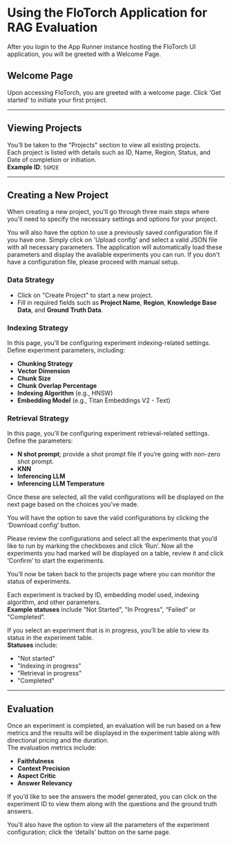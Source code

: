 # Using the FloTorch Application for RAG Evaluation

After you login to the App Runner instance hosting the FloTorch UI application, you will be greeted with a Welcome Page.

## Welcome Page

Upon accessing FloTorch, you are greeted with a welcome page. Click ‘Get started’ to initiate your first project.

---

## Viewing Projects

You’ll be taken to the "Projects" section to view all existing projects.  
Each project is listed with details such as ID, Name, Region, Status, and Date of completion or initiation.  
**Example ID**: `5GM2E`

---

## Creating a New Project

When creating a new project, you'll go through three main steps where you'll need to specify the necessary settings and options for your project.

You will also have the option to use a previously saved configuration file if you have one. Simply click on 'Upload config' and select a valid JSON file with all necessary parameters. The application will automatically load these parameters and display the available experiments you can run. If you don't have a configuration file, please proceed with manual setup.

### Data Strategy

- Click on "Create Project" to start a new project.
- Fill in required fields such as **Project Name**, **Region**, **Knowledge Base Data**, and **Ground Truth Data**.

### Indexing Strategy

In this page, you’ll be configuring experiment indexing-related settings. Define experiment parameters, including:

- **Chunking Strategy**
- **Vector Dimension**
- **Chunk Size**
- **Chunk Overlap Percentage**
- **Indexing Algorithm** (e.g., HNSW)
- **Embedding Model** (e.g., Titan Embeddings V2 - Text)

### Retrieval Strategy

In this page, you’ll be configuring experiment retrieval-related settings. Define the parameters:

- **N shot prompt**; provide a shot prompt file if you’re going with non-zero shot prompt.
- **KNN**
- **Inferencing LLM**
- **Inferencing LLM Temperature**

Once these are selected, all the valid configurations will be displayed on the next page based on the choices you’ve made.

You will have the option to save the valid configurations by clicking the ‘Download config’ button.

Please review the configurations and select all the experiments that you’d like to run by marking the checkboxes and click ‘Run’. Now all the experiments you had marked will be displayed on a table, review it and click ‘Confirm’ to start the experiments.

You’ll now be taken back to the projects page where you can monitor the status of experiments.

Each experiment is tracked by ID, embedding model used, indexing algorithm, and other parameters.  
**Example statuses** include "Not Started", "In Progress", “Failed” or "Completed".

If you select an experiment that is in progress, you’ll be able to view its status in the experiment table.  
**Statuses** include:

- "Not started"
- "Indexing in progress"
- "Retrieval in progress"
- "Completed"

---

## Evaluation

Once an experiment is completed, an evaluation will be run based on a few metrics and the results will be displayed in the experiment table along with directional pricing and the duration.  
The evaluation metrics include:

- **Faithfulness**
- **Context Precision**
- **Aspect Critic**
- **Answer Relevancy**

If you’d like to see the answers the model generated, you can click on the experiment ID to view them along with the questions and the ground truth answers.

You’ll also have the option to view all the parameters of the experiment configuration; click the ‘details’ button on the same page.